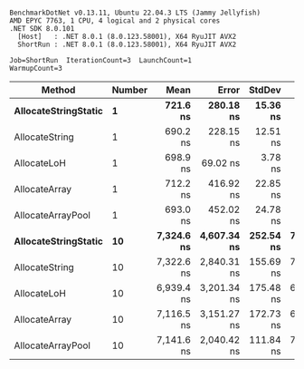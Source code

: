 ```

BenchmarkDotNet v0.13.11, Ubuntu 22.04.3 LTS (Jammy Jellyfish)
AMD EPYC 7763, 1 CPU, 4 logical and 2 physical cores
.NET SDK 8.0.101
  [Host]   : .NET 8.0.1 (8.0.123.58001), X64 RyuJIT AVX2
  ShortRun : .NET 8.0.1 (8.0.123.58001), X64 RyuJIT AVX2

Job=ShortRun  IterationCount=3  LaunchCount=1  
WarmupCount=3  

```
| Method               | Number | Mean       | Error       | StdDev    | Min        | Max        | Gen0   | Gen1   | Allocated |
|--------------------- |------- |-----------:|------------:|----------:|-----------:|-----------:|-------:|-------:|----------:|
| **AllocateStringStatic** | **1**      |   **721.6 ns** |   **280.18 ns** |  **15.36 ns** |   **710.3 ns** |   **739.1 ns** | **0.0124** | **0.0114** |   **1.02 KB** |
| AllocateString       | 1      |   690.2 ns |   228.15 ns |  12.51 ns |   677.4 ns |   702.3 ns | 0.0124 | 0.0114 |   1.02 KB |
| AllocateLoH          | 1      |   698.9 ns |    69.02 ns |   3.78 ns |   695.1 ns |   702.6 ns | 0.0124 | 0.0114 |   1.02 KB |
| AllocateArray        | 1      |   712.2 ns |   416.92 ns |  22.85 ns |   686.9 ns |   731.3 ns | 0.0124 | 0.0114 |   1.02 KB |
| AllocateArrayPool    | 1      |   693.0 ns |   452.02 ns |  24.78 ns |   676.9 ns |   721.6 ns | 0.0124 | 0.0114 |   1.02 KB |
| **AllocateStringStatic** | **10**     | **7,324.6 ns** | **4,607.34 ns** | **252.54 ns** | **7,046.3 ns** | **7,539.3 ns** | **0.1221** | **0.1144** |  **10.23 KB** |
| AllocateString       | 10     | 7,322.6 ns | 2,840.31 ns | 155.69 ns | 7,156.8 ns | 7,465.7 ns | 0.1221 | 0.1144 |  10.23 KB |
| AllocateLoH          | 10     | 6,939.4 ns | 3,201.34 ns | 175.48 ns | 6,815.2 ns | 7,140.2 ns | 0.1221 | 0.1144 |  10.23 KB |
| AllocateArray        | 10     | 7,116.5 ns | 3,151.27 ns | 172.73 ns | 6,970.3 ns | 7,307.1 ns | 0.1221 | 0.1144 |  10.23 KB |
| AllocateArrayPool    | 10     | 7,141.6 ns | 2,040.42 ns | 111.84 ns | 7,028.7 ns | 7,252.3 ns | 0.1221 | 0.1144 |  10.23 KB |

